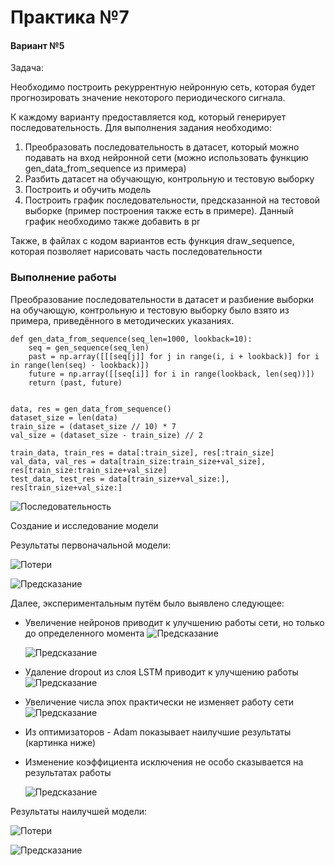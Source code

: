 # Практика №7

#### Вариант №5

Задача:

Необходимо построить рекуррентную нейронную сеть, которая будет прогнозировать значение некоторого периодического сигнала.

К каждому варианту предоставляется код, который генерирует последовательность. Для выполнения задания необходимо:

1. Преобразовать последовательность в датасет, который можно подавать на вход нейронной сети (можно использовать функцию gen_data_from_sequence из примера)
2. Разбить датасет на обучающую, контрольную и тестовую выборку
3. Построить и обучить модель
4. Построить график последовательности, предсказанной на тестовой выборке (пример построения также есть в примере). Данный график необходимо также добавить в pr

Также, в файлах с кодом вариантов есть функция draw_sequence, которая позволяет нарисовать часть последовательности

### Выполнение работы

Преобразование последовательности в датасет и разбиение выборки на обучающую, контрольную и тестовую выборку было взято из примера, приведённого в методических указаниях. 

```
def gen_data_from_sequence(seq_len=1000, lookback=10):
    seq = gen_sequence(seq_len)
    past = np.array([[[seq[j]] for j in range(i, i + lookback)] for i in range(len(seq) - lookback)])
    future = np.array([[seq[i]] for i in range(lookback, len(seq))])
    return (past, future)


data, res = gen_data_from_sequence()
dataset_size = len(data)
train_size = (dataset_size // 10) * 7
val_size = (dataset_size - train_size) // 2

train_data, train_res = data[:train_size], res[:train_size]
val_data, val_res = data[train_size:train_size+val_size], res[train_size:train_size+val_size]
test_data, test_res = data[train_size+val_size:], res[train_size+val_size:]
```

![Последовательность](Seq.png "Последовательность")

Создание и исследование модели

Результаты первоначальной модели:

![Потери](First_loss.png "Потери")

![Предсказание](First_predict.png "Предсказание")

Далее, экспериментальным путём было выявлено следующее:

- Увеличение нейронов приводит к улучшению работы сети, но только до определенного момента 
  ![Предсказание](Third_predict.png "Предсказание")

  ![Предсказание](Seven_predict.png "Предсказание")

- Удаление dropout из слоя LSTM приводит к улучшению работы
  ![Предсказание](Second_predict.png "Предсказание")

- Увеличение числа эпох практически не изменяет работу сети
  ![Предсказание](Four_predict.png "Предсказание")

- Из оптимизаторов - Adam показывает наилучшие результаты (картинка ниже)

- Изменение коэффициента исключения не особо сказывается на результатах работы

  ![Предсказание](Six_predict.png "Предсказание")



Результаты наилучшей модели:

![Потери](Five_loss.png "Потери")

![Предсказание](Five_predict.png "Предсказание")